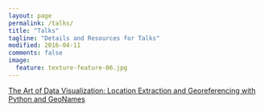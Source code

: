 ```yaml
---
layout: page
permalink: /talks/
title: "Talks"
tagline: "Details and Resources for Talks"
modified: 2016-04-11
comments: false
image:
  feature: texture-feature-06.jpg
---
```


[The Art of Data Visualization: Location Extraction and Georeferencing with
    Python and
    GeoNames](location-extraction-georeferencing)
